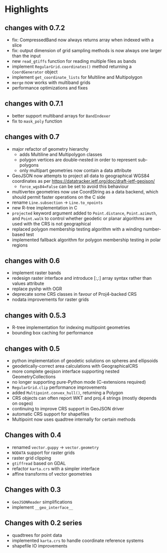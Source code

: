 # Highlights

## changes with 0.7.2

- fix: CompressedBand now always returns array when indexed with a slice
- fix: output dimension of grid sampling methods is now always one larger than
  the input
- new `read_gtiffs` function for reading multiple files as bands
- implement `RegularGrid.coordinates()` method returning a `CoordGenerator` object
- implement `get_coordinate_lists` for Multiline and Multipolygon
- `merge` now works with multiband grids
- performance optimizations and fixes

## changes with 0.7.1

- better support multiband arrays for `BandIndexer`
- fix to `mask_poly` function

## changes with 0.7

- major refactor of geometry hierarchy
    - adds Multiline and Multipolygon classes
    - polygon vertices are double-nested in order to represent sub-polygons
    - only multipart geometries now contain a data attribute
- GeoJSON now attempts to project all data to geographical WGS84 coordinates as
  per https://datatracker.ietf.org/doc/draft-ietf-geojson/
    - `force_wgs84=False` can be set to avoid this behaviour
- multivertex geometries now use CoordString as a data backend, which should
  permit faster operations on the C side
- rename `Line.subsection` -> `Line.to_npoints`
- new R-tree implementation in C
- `projected` keyword argument added to `Point.distance`, `Point.azimuth`, and
  `Point.walk` to control whether geodetic or planar algorithms are used with
  the CRS is not geographical
- replaced polygon membership testing algorithm with a winding number-based test
- implemented fallback algorithm for polygon membership testing in polar regions

## changes with 0.6

- implement raster bands
- redesign raster interface and introduce [:,:] array syntax rather than values
  attribute
- replace pyshp with OGR
- deprecate some CRS classes in favour of Proj4-backed CRS
- nodata improvements for raster grids

## changes with 0.5.3

- R-tree implementation for indexing multipoint geometries
- bounding box caching for performance

## changes with 0.5

- python implementation of geodetic solutions on spheres and ellipsoids
- geodetically-correct area calculations with GeographicalCRS
- more complete geojson interface supporting nested GeometryCollections
- no longer supporting pure-Python mode (C-extensions required)
- `RegularGrid.clip` performance improvements
- added `Multipoint.convex_hull()`, returning a Polygon
- CRS objects can often report WKT and proj.4 strings (mostly depends on osgeo)
- continuing to improve CRS support in GeoJSON driver
- automatic CRS support for shapefiles
- Multipoint now uses quadtree internally for certain methods

## Changes with 0.4

- renamed `vector.guppy` -> `vector.geometry`
- `NODATA` support for raster grids
- raster grid clipping
- `gtiffread` based on GDAL
- refactor `karta.crs` with a simpler interface
- affine transforms of vector geometries

## Changes with 0.3

- `GeoJSONReader` simplifications
- implement `__geo_interface__`

## Changes with 0.2 series

- quadtrees for point data
- implemented `karta.crs` to handle coordinate reference systems
- shapefile IO improvements
